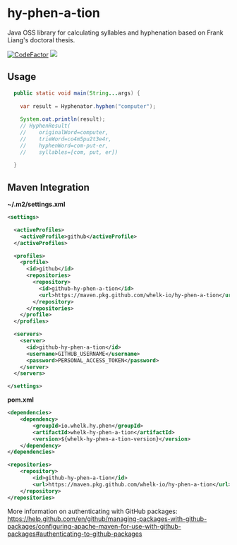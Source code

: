 # hy-phen-a-tion
Java OSS library for calculating syllables and hyphenation based on Frank Liang's doctoral thesis.

[![CodeFactor](https://www.codefactor.io/repository/github/whelk-io/hy-phen-a-tion/badge)](https://www.codefactor.io/repository/github/whelk-io/hy-phen-a-tion) ![](https://github.com/whelk-io/hy-phen-a-tion/workflows/deploy/badge.svg) 

## Usage

````java
  public static void main(String...args) { 
    
    var result = Hyphenator.hyphen("computer");
    
    System.out.println(result); 
    // HyphenResult(
    //    originalWord=computer, 
    //    trieWord=co4m5pu2t3e4r, 
    //    hyphenWord=com-put-er, 
    //    syllables=[com, put, er])
    
  }
````

## Maven Integration

**~/.m2/settings.xml**

````xml
<settings>

  <activeProfiles>
    <activeProfile>github</activeProfile>
  </activeProfiles>

  <profiles>
    <profile>
      <id>github</id>
      <repositories>
        <repository>
          <id>github-hy-phen-a-tion</id>
          <url>https://maven.pkg.github.com/whelk-io/hy-phen-a-tion</url>
        </repository>
      </repositories>
    </profile>
  </profiles>

  <servers>
    <server>
      <id>github-hy-phen-a-tion</id>
      <username>GITHUB_USERNAME</username>
      <password>PERSONAL_ACCESS_TOKEN</password>
    </server>
  </servers>

</settings>
````

**pom.xml**

````xml
<dependencies>
	<dependency>
		<groupId>io.whelk.hy.phen</groupId>
		<artifactId>whelk-hy-phen-a-tion</artifactId>
		<version>${whelk-hy-phen-a-tion-version}</version>
	</dependency>
</dependencies>

<repositories>
	<repository>
		<id>github-hy-phen-a-tion</id>
		<url>https://maven.pkg.github.com/whelk-io/hy-phen-a-tion</url>
	</repository>
</repositories>
````

More information on authenticating with GitHub packages: https://help.github.com/en/github/managing-packages-with-github-packages/configuring-apache-maven-for-use-with-github-packages#authenticating-to-github-packages

